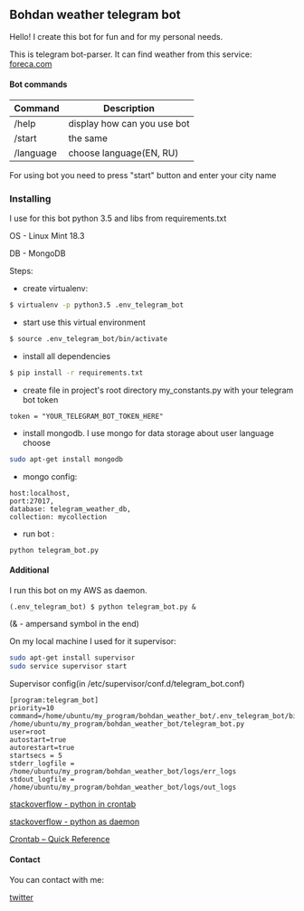 ## Bohdan weather telegram bot

Hello! I create this bot for fun and for my personal needs.

This is telegram bot-parser. 
It can find weather from this service:
[foreca.com](https://www.foreca.com)

#### Bot commands

| Command | Description |
| ------- | ----------- |
| /help   | display how can you use bot|
| /start  | the same |
| /language | choose language(EN, RU)|

For using bot you need to press "start" button and enter your city name

### Installing 

I use for this bot python 3.5 and libs from requirements.txt

OS - Linux Mint 18.3

DB - MongoDB

Steps:

- create virtualenv:

```sh
$ virtualenv -p python3.5 .env_telegram_bot
```

- start use this virtual environment
 
 ```sh
$ source .env_telegram_bot/bin/activate
```

- install all dependencies
```sh
$ pip install -r requirements.txt
```

- create file in project's root directory my_constants.py with your telegram bot token
```
token = "YOUR_TELEGRAM_BOT_TOKEN_HERE"
```

- install mongodb. I use mongo for data storage about user language choose

```sh
sudo apt-get install mongodb
```

- mongo config:
```
host:localhost,
port:27017,
database: telegram_weather_db,
collection: mycollection
```

- run bot :
```
python telegram_bot.py
```

#### Additional

I run this bot on my AWS as daemon.

```
(.env_telegram_bot) $ python telegram_bot.py &
```
(& - ampersand symbol in the end)


On my local machine I used for it supervisor:
```sh
sudo apt-get install supervisor
sudo service supervisor start
```

Supervisor config(in /etc/supervisor/conf.d/telegram_bot.conf)

```
[program:telegram_bot]
priority=10
command=/home/ubuntu/my_program/bohdan_weather_bot/.env_telegram_bot/bin/python /home/ubuntu/my_program/bohdan_weather_bot/telegram_bot.py
user=root
autostart=true
autorestart=true
startsecs = 5
stderr_logfile = /home/ubuntu/my_program/bohdan_weather_bot/logs/err_logs
stdout_logfile = /home/ubuntu/my_program/bohdan_weather_bot/logs/out_logs
```
 
[stackoverflow - python in crontab](https://stackoverflow.com/questions/8727935/execute-python-script-on-crontab)

[stackoverflow - python as daemon](https://stackoverflow.com/questions/1603109/how-to-make-a-python-script-run-like-a-service-or-daemon-in-linux)

[Crontab – Quick Reference](http://www.adminschoice.com/crontab-quick-reference)

#### Contact

You can contact with me:

[twitter](https://twitter.com/bohdankokovych)
